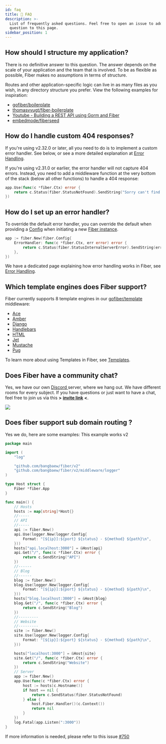 ```yaml
---
id: faq
title: 🤔 FAQ
description: >-
  List of frequently asked questions. Feel free to open an issue to add your
  question to this page.
sidebar_position: 1
---
```


## How should I structure my application?

There is no definitive answer to this question. The answer depends on the scale of your application and the team that is involved. To be as flexible as possible, Fiber makes no assumptions in terms of structure.

Routes and other application-specific logic can live in as many files as you wish, in any directory structure you prefer. View the following examples for inspiration:

* [gofiber/boilerplate](https://github.com/gofiber/boilerplate)
* [thomasvvugt/fiber-boilerplate](https://github.com/thomasvvugt/fiber-boilerplate)
* [Youtube - Building a REST API using Gorm and Fiber](https://www.youtube.com/watch?v=Iq2qT0fRhAA)
* [embedmode/fiberseed](https://github.com/embedmode/fiberseed)

## How do I handle custom 404 responses?

If you're using v2.32.0 or later, all you need to do is to implement a custom error handler. See below, or see a more detailed explanation at [Error Handling](../guide/error-handling.md#custom-error-handler).

If you're using v2.31.0 or earlier, the error handler will not capture 404 errors. Instead, you need to add a middleware function at the very bottom of the stack \(below all other functions\) to handle a 404 response:

```go title="Example"
app.Use(func(c *fiber.Ctx) error {
    return c.Status(fiber.StatusNotFound).SendString("Sorry can't find that!")
})
```

## How do I set up an error handler?

To override the default error handler, you can override the default when providing a [Config](../api/fiber.md#config) when initiating a new [Fiber instance](../api/fiber.md#new).

```go title="Example"
app := fiber.New(fiber.Config{
    ErrorHandler: func(c *fiber.Ctx, err error) error {
        return c.Status(fiber.StatusInternalServerError).SendString(err.Error())
    },
})
```

We have a dedicated page explaining how error handling works in Fiber, see [Error Handling](../guide/error-handling.md).

## Which template engines does Fiber support?

Fiber currently supports 8 template engines in our [gofiber/template](https://github.com/gofiber/template) middleware:

* [Ace](https://github.com/yosssi/ace)
* [Amber](https://github.com/eknkc/amber)
* [Django](https://github.com/flosch/pongo2)
* [Handlebars](https://github.com/aymerick/raymond)
* [HTML](https://pkg.go.dev/html/template/)
* [Jet](https://github.com/CloudyKit/jet)
* [Mustache](https://github.com/cbroglie/mustache)
* [Pug](https://github.com/Joker/jade)

To learn more about using Templates in Fiber, see [Templates](../guide/templates.md).

## Does Fiber have a community chat?

Yes, we have our own [Discord ](https://gofiber.io/discord)server, where we hang out. We have different rooms for every subject.
If you have questions or just want to have a chat, feel free to join us via this **&gt;** [**invite link**](https://gofiber.io/discord) **&lt;**.

![](/img/support-discord.png)

## Does fiber support sub domain routing ?

Yes we do, here are some examples:
This example works v2
```go
package main

import (
	"log"

	"github.com/bangbaew/fiber/v2"
	"github.com/bangbaew/fiber/v2/middleware/logger"
)

type Host struct {
	Fiber *fiber.App
}

func main() {
	// Hosts
	hosts := map[string]*Host{}
	//-----
	// API
	//-----
	api := fiber.New()
	api.Use(logger.New(logger.Config{
		Format: "[${ip}]:${port} ${status} - ${method} ${path}\n",
	}))
	hosts["api.localhost:3000"] = &Host{api}
	api.Get("/", func(c *fiber.Ctx) error {
		return c.SendString("API")
	})
	//------
	// Blog
	//------
	blog := fiber.New()
	blog.Use(logger.New(logger.Config{
		Format: "[${ip}]:${port} ${status} - ${method} ${path}\n",
	}))
	hosts["blog.localhost:3000"] = &Host{blog}
	blog.Get("/", func(c *fiber.Ctx) error {
		return c.SendString("Blog")
	})
	//---------
	// Website
	//---------
	site := fiber.New()
	site.Use(logger.New(logger.Config{
		Format: "[${ip}]:${port} ${status} - ${method} ${path}\n",
	}))

	hosts["localhost:3000"] = &Host{site}
	site.Get("/", func(c *fiber.Ctx) error {
		return c.SendString("Website")
	})
	// Server
	app := fiber.New()
	app.Use(func(c *fiber.Ctx) error {
		host := hosts[c.Hostname()]
		if host == nil {
			return c.SendStatus(fiber.StatusNotFound)
		} else {
			host.Fiber.Handler()(c.Context())
			return nil
		}
	})
	log.Fatal(app.Listen(":3000"))
}
```
If more information is needed, please refer to this issue [#750](https://github.com/gofiber/fiber/issues/750)
